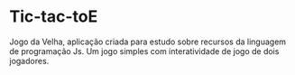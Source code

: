 # Tic-tac-toE
Jogo da Velha, aplicação criada para estudo sobre recursos da linguagem de programação Js. Um jogo simples com interatividade de jogo de dois jogadores.
